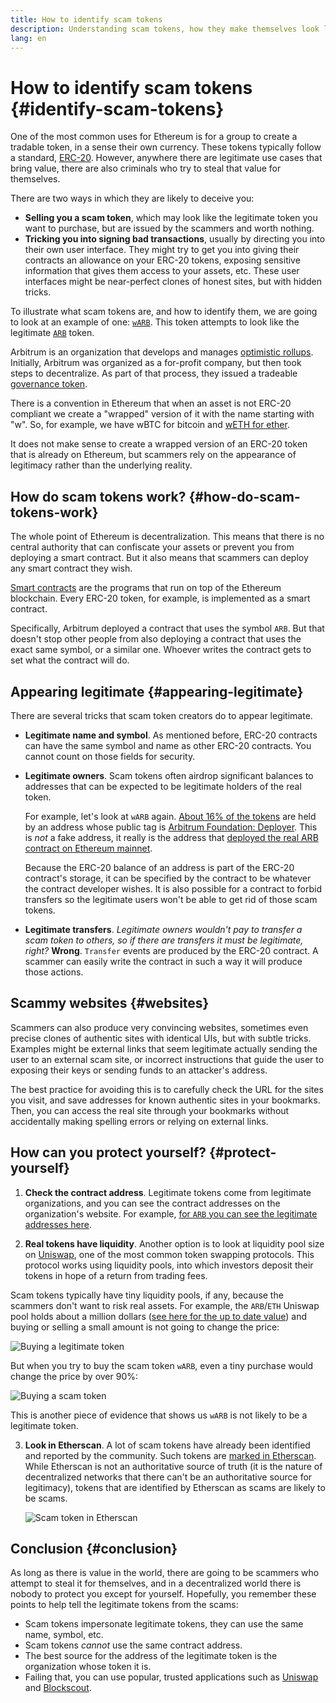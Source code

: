 ```yaml
---
title: How to identify scam tokens
description: Understanding scam tokens, how they make themselves look legitimate, and how to avoid them.
lang: en
---
```


# How to identify scam tokens {#identify-scam-tokens}

One of the most common uses for Ethereum is for a group to create a tradable token, in a sense their own currency. These tokens typically follow a standard, [ERC-20](/developers/docs/standards/tokens/erc-20/). However, anywhere there are legitimate use cases that bring value, there are also criminals who try to steal that value for themselves.

There are two ways in which they are likely to deceive you:

- **Selling you a scam token**, which may look like the legitimate token you want to purchase, but are issued by the scammers and worth nothing.
- **Tricking you into signing bad transactions**, usually by directing you into their own user interface. They might try to get you into giving their contracts an allowance on your ERC-20 tokens, exposing sensitive information that gives them access to your assets, etc. These user interfaces might be near-perfect clones of honest sites, but with hidden tricks.

To illustrate what scam tokens are, and how to identify them, we are going to look at an example of one: [`wARB`](https://eth.blockscout.com/token/0xB047c8032b99841713b8E3872F06cF32beb27b82). This token attempts to look like the legitimate [`ARB`](https://eth.blockscout.com/address/0xb50721bcf8d664c30412cfbc6cf7a15145234ad1) token.

<ExpandableCard
title="What is ARB?"
contentPreview=''>

Arbitrum is an organization that develops and manages [optimistic rollups](/developers/docs/scaling/optimistic-rollups/). Initially, Arbitrum was organized as a for-profit company, but then took steps to decentralize. As part of that process, they issued a tradeable [governance token](/dao/#token-based-membership).

</ExpandableCard>

<ExpandableCard
title="Why is the scam token called wARB?"
contentPreview=''>

There is a convention in Ethereum that when an asset is not ERC-20 compliant we create a "wrapped" version of it with the name starting with "w". So, for example, we have wBTC for bitcoin and <a href="https://cointelegraph.com/news/what-is-wrapped-ethereum-weth-and-how-does-it-work">wETH for ether</a>.

It does not make sense to create a wrapped version of an ERC-20 token that is already on Ethereum, but scammers rely on the appearance of legitimacy rather than the underlying reality.

</ExpandableCard>

## How do scam tokens work? {#how-do-scam-tokens-work}

The whole point of Ethereum is decentralization. This means that there is no central authority that can confiscate your assets or prevent you from deploying a smart contract. But it also means that scammers can deploy any smart contract they wish.

<ExpandableCard
title="What are smart contracts?"
contentPreview=''>

[Smart contracts](/developers/docs/smart-contracts/) are the programs that run on top of the Ethereum blockchain. Every ERC-20 token, for example, is implemented as a smart contract.

</ExpandableCard>

Specifically, Arbitrum deployed a contract that uses the symbol `ARB`. But that doesn't stop other people from also deploying a contract that uses the exact same symbol, or a similar one. Whoever writes the contract gets to set what the contract will do.

## Appearing legitimate {#appearing-legitimate}

There are several tricks that scam token creators do to appear legitimate.

- **Legitimate name and symbol**. As mentioned before, ERC-20 contracts can have the same symbol and name as other ERC-20 contracts. You cannot count on those fields for security.

- **Legitimate owners**. Scam tokens often airdrop significant balances to addresses that can be expected to be legitimate holders of the real token.

  For example, let's look at `wARB` again. [About 16% of the tokens](https://eth.blockscout.com/token/0xb047c8032b99841713b8e3872f06cf32beb27b82?tab=holders) are held by an address whose public tag is [Arbitrum Foundation: Deployer](https://eth.blockscout.com/address/0x1C8db745ABe3C8162119b9Ef2c13864Cd1FDD72F). This is _not_ a fake address, it really is the address that [deployed the real ARB contract on Ethereum mainnet](https://eth.blockscout.com/tx/0x242b50ab4fe9896cb0439cfe6e2321d23feede7eeceb31aa2dbb46fc06ed2670).

  Because the ERC-20 balance of an address is part of the ERC-20 contract's storage, it can be specified by the contract to be whatever the contract developer wishes. It is also possible for a contract to forbid transfers so the legitimate users won't be able to get rid of those scam tokens.

- **Legitimate transfers**. _Legitimate owners wouldn't pay to transfer a scam token to others, so if there are transfers it must be legitimate, right?_ **Wrong**. `Transfer` events are produced by the ERC-20 contract. A scammer can easily write the contract in such a way it will produce those actions.

## Scammy websites {#websites}

Scammers can also produce very convincing websites, sometimes even precise clones of authentic sites with identical UIs, but with subtle tricks. Examples might be external links that seem legitimate actually sending the user to an external scam site, or incorrect instructions that guide the user to exposing their keys or sending funds to an attacker's address.

The best practice for avoiding this is to carefully check the URL for the sites you visit, and save addresses for known authentic sites in your bookmarks. Then, you can access the real site through your bookmarks without accidentally making spelling errors or relying on external links.

## How can you protect yourself? {#protect-yourself}

1. **Check the contract address**. Legitimate tokens come from legitimate organizations, and you can see the contract addresses on the organization's website. For example, [for `ARB` you can see the legitimate addresses here](https://docs.arbitrum.foundation/deployment-addresses#token).

2. **Real tokens have liquidity**. Another option is to look at liquidity pool size on [Uniswap](https://uniswap.org/), one of the most common token swapping protocols. This protocol works using liquidity pools, into which investors deposit their tokens in hope of a return from trading fees.

Scam tokens typically have tiny liquidity pools, if any, because the scammers don't want to risk real assets. For example, the `ARB`/`ETH` Uniswap pool holds about a million dollars ([see here for the up to date value](https://info.uniswap.org/#/pools/0x755e5a186f0469583bd2e80d1216e02ab88ec6ca)) and buying or selling a small amount is not going to change the price:

![Buying a legitimate token](./uniswap-real.png)

But when you try to buy the scam token `wARB`, even a tiny purchase would change the price by over 90%:

![Buying a scam token](./uniswap-scam.png)

This is another piece of evidence that shows us `wARB` is not likely to be a legitimate token.

3. **Look in Etherscan**. A lot of scam tokens have already been identified and reported by the community. Such tokens are [marked in Etherscan](https://info.etherscan.com/etherscan-token-reputation/). While Etherscan is not an authoritative source of truth (it is the nature of decentralized networks that there can't be an authoritative source for legitimacy), tokens that are identified by Etherscan as scams are likely to be scams.

   ![Scam token in Etherscan](./etherscan-scam.png)

## Conclusion {#conclusion}

As long as there is value in the world, there are going to be scammers who attempt to steal it for themselves, and in a decentralized world there is nobody to protect you except for yourself. Hopefully, you remember these points to help tell the legitimate tokens from the scams:

- Scam tokens impersonate legitimate tokens, they can use the same name, symbol, etc.
- Scam tokens _cannot_ use the same contract address.
- The best source for the address of the legitimate token is the organization whose token it is.
- Failing that, you can use popular, trusted applications such as [Uniswap](https://app.uniswap.org/#/swap) and [Blockscout](https://eth.blockscout.com/).
